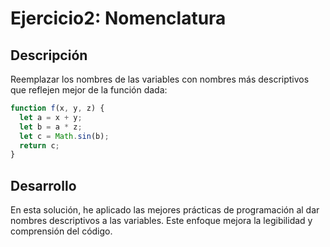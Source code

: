 # Ejercicio2: Nomenclatura
## Descripción 
Reemplazar los nombres de las variables con nombres más descriptivos que reflejen mejor de la función dada:
```javascript
function f(x, y, z) {
  let a = x + y;
  let b = a * z;
  let c = Math.sin(b);
  return c;
}
```

## Desarrollo
En esta solución, he aplicado las mejores prácticas de programación al dar nombres descriptivos a las variables. Este enfoque mejora la legibilidad y comprensión del código.